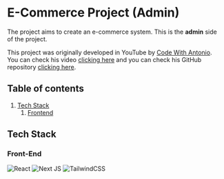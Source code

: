 # E-Commerce Project (Admin)

The project aims to create an e-commerce system. This is the **admin** side of the project.

This project was originally developed in YouTube by [Code With Antonio](https://www.youtube.com/@codewithantonio). You can check his video [clicking here](https://www.youtube.com/watch?v=5miHyP6lExg) and you can check his GitHub repository [clicking here](https://github.com/AntonioErdeljac/next13-ecommerce-admin).

## Table of contents

1. [Tech Stack](#tech-stack)
    1. [Frontend](#front-end)

## Tech Stack

### Front-End

![React](https://img.shields.io/badge/react-%2320232a.svg?style=for-the-badge&logo=react&logoColor=%2361DAFB)
![Next JS](https://img.shields.io/badge/Next-black?style=for-the-badge&logo=next.js&logoColor=white)
![TailwindCSS](https://img.shields.io/badge/tailwindcss-%2338B2AC.svg?style=for-the-badge&logo=tailwind-css&logoColor=white)
